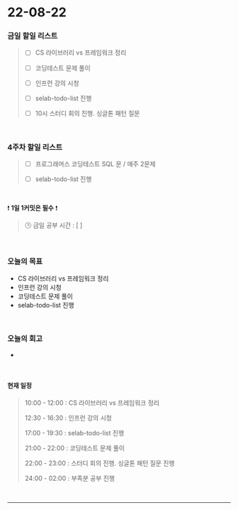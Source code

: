 # 22-08-22
 ### 금일 할일 리스트 
> - [ ]  CS 라이브러리 vs 프레임워크 정리
>
> - [ ]  코딩테스트 문제 풀이
>
> - [ ]  인프런 강의 시청
>
> - [ ]  selab-todo-list 진행
>
> - [ ]  10시 스터디 회의 진행. 싱글톤 패턴 질문

<br/>

### 4주차 할일 리스트  

> - [ ]  프로그래머스 코딩테스트 SQL 문 / 매주 2문제  
>
> - [ ]  selab-todo-list 진행

<br/>

❗ **1일 1커밋은 필수** ❗
> 🕒 금일 공부 시간 :  [  ]    
  
<br/>

### 오늘의 목표
- CS 라이브러리 vs 프레임워크 정리
- 인프런 강의 시청 
- 코딩테스트 문제 풀이
- selab-todo-list 진행

<br>

### 오늘의 회고
- 

<br>

#### 현재 일정  
> 10:00 - 12:00 : CS 라이브러리 vs 프레임워크 정리
>
> 12:30 - 16:30 : 인프런 강의 시청
>
> 17:00 - 19:30 : selab-todo-list 진행
>
> 21:00 - 22:00 : 코딩테스트 문제 풀이
>
> 22:00 - 23:00 : 스터디 회의 진행. 싱글톤 패턴 질문 진행
>
> 24:00 - 02:00 : 부족분 공부 진행

<br/>

------------  